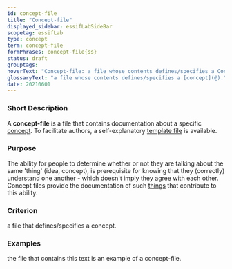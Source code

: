 ```yaml
---
id: concept-file
title: "Concept-file"
displayed_sidebar: essifLabSideBar
scopetag: essifLab
type: concept
term: concept-file
formPhrases: concept-file{ss}
status: draft
grouptags:
hoverText: "Concept-file: a file whose contents defines/specifies a Concept."
glossaryText: "a file whose contents defines/specifies a [concept](@)."
date: 20210601
---
```


### Short Description
A **concept-file** is a file that contains documentation about a specific [concept](@). To facilitate authors, a self-explanatory [template file](/tev1/concept-file.md) is available.

### Purpose
The ability for people to determine whether or not they are talking about the same 'thing' (idea, concept), is prerequisite for knowing that they (correctly) understand one another - which doesn't imply they agree with each other. Concept files provide the documentation of such [things](concept@) that contribute to this ability.

### Criterion
a file that defines/specifies a concept.

### Examples
the file that contains this text is an example of a concept-file.
